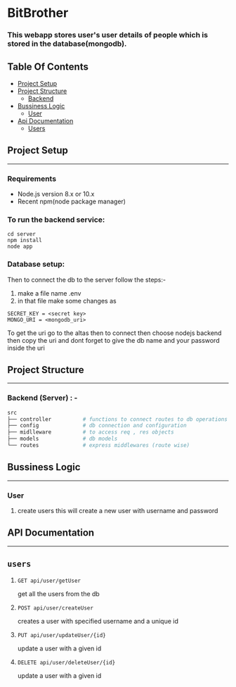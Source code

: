 # BitBrother

### This webapp stores user's user details of people which is stored in the database(mongodb).

## Table Of Contents

- [Project Setup](#project-setup)
- [Project Structure](#project-structure)
  - [Backend](#backend-server)
- [Bussiness Logic](#bussiness-logic)
  - [User](#user)
- [Api Documentation](#api-documentation)
  - [Users](#users)

## Project Setup

---

### Requirements

- Node.js version 8.x or 10.x
- Recent npm(node package manager)

### To run the backend service:

```
cd server
npm install
node app
```

### Database setup:

Then to connect the db to the server follow the steps:-

1. make a file name .env
2. in that file make some changes as

```
SECRET_KEY = <secret key>
MONGO_URI = <mongodb_uri>
```

To get the uri go to the altas then to connect then choose nodejs backend then copy the uri and dont forget to give the db name and your password inside the uri

## Project Structure

---

### Backend (Server) : -

```sh
src
├── controller          # functions to connect routes to db operations
├── config              # db connection and configuration
├── midlleware          # to access req , res objects
├── models              # db models
└── routes              # express middlewares (route wise)
```

## Bussiness Logic

---

### User

1. create users this will create a new user with username and password

## API Documentation

---

## `users`

1. `GET api/user/getUser`

   get all the users from the db

2. `POST api/user/createUser`

   creates a user with specified username and a unique id

3. `PUT api/user/updateUser/{id}`

   update a user with a given id

4. `DELETE api/user/deleteUser/{id}`

   update a user with a given id
